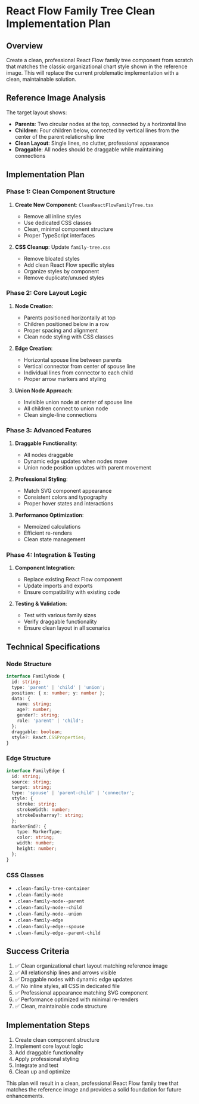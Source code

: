 # React Flow Family Tree Clean Implementation Plan

## Overview
Create a clean, professional React Flow family tree component from scratch that matches the classic organizational chart style shown in the reference image. This will replace the current problematic implementation with a clean, maintainable solution.

## Reference Image Analysis
The target layout shows:
- **Parents**: Two circular nodes at the top, connected by a horizontal line
- **Children**: Four children below, connected by vertical lines from the center of the parent relationship line
- **Clean Layout**: Single lines, no clutter, professional appearance
- **Draggable**: All nodes should be draggable while maintaining connections

## Implementation Plan

### Phase 1: Clean Component Structure
1. **Create New Component**: `CleanReactFlowFamilyTree.tsx`
   - Remove all inline styles
   - Use dedicated CSS classes
   - Clean, minimal component structure
   - Proper TypeScript interfaces

2. **CSS Cleanup**: Update `family-tree.css`
   - Remove bloated styles
   - Add clean React Flow specific styles
   - Organize styles by component
   - Remove duplicate/unused styles

### Phase 2: Core Layout Logic
1. **Node Creation**:
   - Parents positioned horizontally at top
   - Children positioned below in a row
   - Proper spacing and alignment
   - Clean node styling with CSS classes

2. **Edge Creation**:
   - Horizontal spouse line between parents
   - Vertical connector from center of spouse line
   - Individual lines from connector to each child
   - Proper arrow markers and styling

3. **Union Node Approach**:
   - Invisible union node at center of spouse line
   - All children connect to union node
   - Clean single-line connections

### Phase 3: Advanced Features
1. **Draggable Functionality**:
   - All nodes draggable
   - Dynamic edge updates when nodes move
   - Union node position updates with parent movement

2. **Professional Styling**:
   - Match SVG component appearance
   - Consistent colors and typography
   - Proper hover states and interactions

3. **Performance Optimization**:
   - Memoized calculations
   - Efficient re-renders
   - Clean state management

### Phase 4: Integration & Testing
1. **Component Integration**:
   - Replace existing React Flow component
   - Update imports and exports
   - Ensure compatibility with existing code

2. **Testing & Validation**:
   - Test with various family sizes
   - Verify draggable functionality
   - Ensure clean layout in all scenarios

## Technical Specifications

### Node Structure
```typescript
interface FamilyNode {
  id: string;
  type: 'parent' | 'child' | 'union';
  position: { x: number; y: number };
  data: {
    name: string;
    age?: number;
    gender?: string;
    role: 'parent' | 'child';
  };
  draggable: boolean;
  style?: React.CSSProperties;
}
```

### Edge Structure
```typescript
interface FamilyEdge {
  id: string;
  source: string;
  target: string;
  type: 'spouse' | 'parent-child' | 'connector';
  style: {
    stroke: string;
    strokeWidth: number;
    strokeDasharray?: string;
  };
  markerEnd?: {
    type: MarkerType;
    color: string;
    width: number;
    height: number;
  };
}
```

### CSS Classes
- `.clean-family-tree-container`
- `.clean-family-node`
- `.clean-family-node--parent`
- `.clean-family-node--child`
- `.clean-family-node--union`
- `.clean-family-edge`
- `.clean-family-edge--spouse`
- `.clean-family-edge--parent-child`

## Success Criteria
1. ✅ Clean organizational chart layout matching reference image
2. ✅ All relationship lines and arrows visible
3. ✅ Draggable nodes with dynamic edge updates
4. ✅ No inline styles, all CSS in dedicated file
5. ✅ Professional appearance matching SVG component
6. ✅ Performance optimized with minimal re-renders
7. ✅ Clean, maintainable code structure

## Implementation Steps
1. Create clean component structure
2. Implement core layout logic
3. Add draggable functionality
4. Apply professional styling
5. Integrate and test
6. Clean up and optimize

This plan will result in a clean, professional React Flow family tree that matches the reference image and provides a solid foundation for future enhancements.
